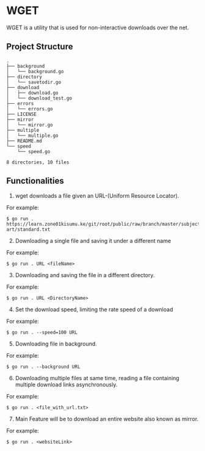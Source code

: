 # WGET
WGET is a utility that is used for non-interactive downloads over the net.

## Project Structure
```
.
├── background
│   └── background.go
├── directory
│   └── savetodir.go
├── download
│   ├── download.go
│   └── download_test.go
├── errors
│   └── errors.go
├── LICENSE
├── mirror
│   └── mirror.go
├── multiple
│   └── multiple.go
├── README.md
└── speed
    └── speed.go

8 directories, 10 files
```

## Functionalities
1. wget downloads a file given an URL-(Uniform Resource Locator).

For example:
```
$ go run . https://learn.zone01kisumu.ke/git/root/public/raw/branch/master/subjects/ascii-art/standard.txt
```

2. Downloading a single file and saving it under a different name

For example:
```
$ go run . URL <fileName>
```

3. Downloading and saving the file in a different directory.

For example:
```
$ go run . URL <DirectoryName>
```

4. Set the download speed, limiting the rate speed of a download

For example:
```
$ go run . --speed=100 URL
```

5. Downloading file in background.

For example:
```
$ go run . --background URL
```

6. Downloading multiple files at same time, reading a file containing multiple download links asynchronously.

For example:
```
$ go run . <file_with_url.txt>
```

7. Main Feature will be to download an entire website also known as mirror.

For example:
```
$ go run . <websiteLink>
```
